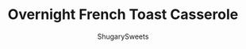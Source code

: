 ---
layout: ../../layouts/MarkdownPostLayout.astro
title: Overnight French Toast Casserole
author: ShugarySweets
pubDate: 2019-01-15
description: "Overnight French Toast Casserole. Prep ahead of time and wake up to a sweet breakfast casserole, swirled with cinnamon and covered in pecans!"
image_url: https://www.shugarysweets.com/wp-content/uploads/2014/12/overnight-french-toast-casserole-facebook.jpg
tags: ["Breakfast and Brunch","American"]
calories: 380
protein: 10
carbohydrates: 49
fats: 16
fiber: 2
ingredients: ["1 loaf bread (16 ounce Cinnamon swirl bread), cubed","6 large eggs","1 3/4 cup milk","1 teaspoon cinnamon","1 teaspoon vanilla extract","1/4 teaspoon ground cloves","1/4 teaspoon ground nutmeg","1/4 teaspoon kosher salt","1/2 cup unsalted butter","1 cup light brown sugar, packed","1/2 cup chopped pecans"]
serves: 12
time: "1 hour"
prepTime: "15 minutes"
instructions: ["Place cubed bread in a 2 qt baking dish or 13x9. Set aside.","In a large bowl, whisk together the eggs, milk, cinnamon, vanilla, cloves, nutmeg, and salt. Pour over cubed bread.","In a small saucepan, melt butter. Whisk in brown sugar and heat over low until melted. Remove from heat. Add in chopped pecans. Pour over bread.","Cover dish with foil and refrigerate overnight (or if desired you can bake immediately).","Bake in a 350 degree oven for 25 minutes with foil on. Remove foil and bake an additional 20 minutes. ENJOY"]
nutrition: ["380 calories","49 grams carbohydrates","116 milligrams cholesterol","16 grams fat","2 grams fiber","10 grams protein","7 grams saturated fat","392 milligrams sodium","20 grams sugar","0 grams trans fat","8 grams unsaturated fat"]
---